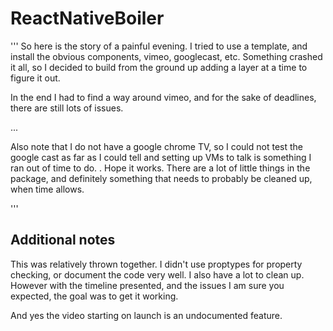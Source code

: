 # ReactNativeBoiler

'''
So here is the story of a painful evening.
I tried to use a template, and install the obvious components, vimeo, googlecast, etc.
Something crashed it all, so I decided to build from the ground up adding a layer at a time to figure it out.

In the end I had to find a way around vimeo, and for the sake of deadlines, there are still lots of issues.

...

Also note that I do not have a google chrome TV, so I could not test the google cast as far as I could tell and setting up VMs to talk is something I ran out of time to do.
.  Hope it works.
There are a lot of little things in the package, and definitely something that needs to probably be cleaned up, when time allows.

'''

## Additional notes

This was relatively thrown together.  I didn't use proptypes for property checking, or document the code very well.  I also have a lot to clean up.
However with the timeline presented, and the issues I am sure you expected, the goal was to get it working.

And yes the video starting on launch is an undocumented feature.
